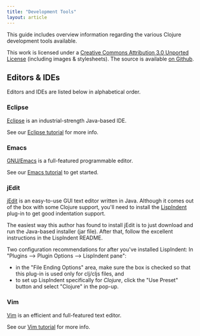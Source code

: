 ```yaml
---
title: "Development Tools"
layout: article
---
```


This guide includes overview information regarding the various
Clojure development tools available.

This work is licensed under a <a rel="license"
href="http://creativecommons.org/licenses/by/3.0/">Creative Commons Attribution
3.0 Unported License</a> (including images & stylesheets). The source is
available [on Github](https://github.com/clojuredocs/cds).


## Editors & IDEs

Editors and IDEs are listed below in alphabetical order.



### Eclipse

[Eclipse](http://www.eclipse.org/) is an industrial-strength Java-based IDE.

See our [Eclipse tutorial](../tutorials/eclipse.html) for more info.



### Emacs

[GNU/Emacs](http://www.gnu.org/software/emacs/emacs.html) is a full-featured
programmable editor.

See our [Emacs tutorial](../tutorials/emacs.html) to get started.



### jEdit

[jEdit](http://www.jedit.org/) is an easy-to-use GUI text editor written in Java.
Although it comes out of the box with some Clojure support, you'll need to
install the [LispIndent](https://github.com/odyssomay/LispIndent) plug-in to get
good indentation support.

The easiest way this author has found to install jEdit is to just download and
run the Java-based installer (jar file). After that, follow the excellent
instructions in the LispIndent README.

Two configuration recommendations for after you've installed LispIndent: In
"Plugins --> Plugin Options --> LispIndent pane":

  * in the "File Ending Options" area, make sure the box is checked so that
    this plug-in is used only for clj/cljs files, and
  * to set up LispIndent specifically for *Clojure*, click the "Use Preset"
    button and select "Clojure" in the pop-up.



### Vim

[Vim](http://www.vim.org/) is an efficient and full-featured text editor.

See our [Vim tutorial](../tutorials/vim.html) for more info.

